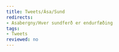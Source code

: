 ```yaml
---
title: Tweets/Ása/Sund
redirects:
- Asabergny/Hver sundferð er endurfæðing
tags:
- Tweets
reviewed: no
---
```

<vocabulary>
</vocabulary>
<Tweet
text="Hver sundferð er endurfæðing."
audio="qiQ3.mp3"
id="857346862172565506"
date="1493242395000"
favorites="7"
user_name="107 stjórinn"
handle="asabergny"
user_picture="Tweet-asabergny-jkfrbo.jpg"
verified=""
></Tweet>

